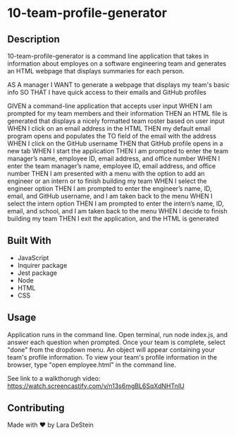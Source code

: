 # 10-team-profile-generator

## Description

10-team-profile-generator is a command line application that takes in information about employes on a software engineering team and generates an HTML webpage that displays summaries for each person. 

AS A manager
I WANT to generate a webpage that displays my team's basic info
SO THAT I have quick access to their emails and GitHub profiles

GIVEN a command-line application that accepts user input
WHEN I am prompted for my team members and their information
THEN an HTML file is generated that displays a nicely formatted team roster based on user input
WHEN I click on an email address in the HTML
THEN my default email program opens and populates the TO field of the email with the address
WHEN I click on the GitHub username
THEN that GitHub profile opens in a new tab
WHEN I start the application
THEN I am prompted to enter the team manager’s name, employee ID, email address, and office number
WHEN I enter the team manager’s name, employee ID, email address, and office number
THEN I am presented with a menu with the option to add an engineer or an intern or to finish building my team
WHEN I select the engineer option
THEN I am prompted to enter the engineer’s name, ID, email, and GitHub username, and I am taken back to the menu
WHEN I select the intern option
THEN I am prompted to enter the intern’s name, ID, email, and school, and I am taken back to the menu
WHEN I decide to finish building my team
THEN I exit the application, and the HTML is generated

## Built With

* JavaScript
* Inquirer package
* Jest package
* Node
* HTML
* CSS

## Usage

Application runs in the command line. Open terminal, run node index.js, and answer each question when prompted. Once your team is complete, select "done" from the dropdown menu. An object will appear containing your team's profile information. To view your team's profile information in the browser, type "open employee.html" in the command line. 

See link to a walkthorugh video: https://watch.screencastify.com/v/n13s6mgBL6SqXdNHTnIU

## Contributing
Made with &hearts; by Lara DeStein
